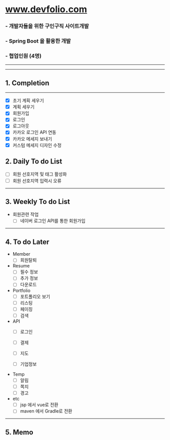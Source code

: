 # www.devfolio.com 
### - 개발자들을 위한 구인구직 사이트개발
### - Spring Boot 을 활용한 개발
### - 협업인원 (4명)
---
---
## 1. Completion
---
- [x] 초기 계획 세우기
- [x] 계획 세우기 
- [x] 회원가입
- [x] 로그인
- [x] 로그아웃
- [x] 카카오 로그인 API 연동
- [x] 카카오 메세지 보내기
- [x] 커스텀 메세지 디자인 수정

## 2. Daily To do List
- [ ] 회원 선호지역 및 태그 활성화
- [ ] 회원 선호지역 입력시 오류

---
## 3. Weekly To do List
- 회원관련 작업
  - [ ] 네이버 로그인 API를 통한 회원가입

---
## 4. To do Later
- Member
  - [ ] 회원탈퇴

- Resume
  - [ ] 필수 정보
  - [ ] 추가 정보
  - [ ] 다운로드

- Portfolio
  - [ ] 포트폴리오 보기
  - [ ] 리스팅
  - [ ] 페이징
  - [ ] 검색

- API
  - [ ] 로그인
  - [ ] 결제
  - [ ] 지도
  - [ ] 기업정보


- Temp
  - [ ] 알림
  - [ ] 쪽지
  - [ ] 경고
  
- etc
  - [ ] jsp 에서 vue로 전환  
  - [ ] maven 에서 Gradle로 전환
---
## 5. Memo